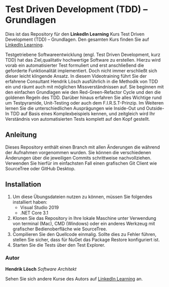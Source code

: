 # Test Driven Development (TDD) – Grundlagen
Dies ist das Repository für den **LinkedIn Learning** Kurs Test Driven Development (TDD) – Grundlagen. Den gesamten Kurs finden Sie auf [LinkedIn Learning](https://www.linkedin.com/learning/test-driven-development-tdd-grundlagen).

Testgetriebene Softwareentwicklung (engl. Test Driven Development, kurz TDD) hat  das Ziel,qualitativ hochwertige Software zu erstellen. Hierzu wird vorab ein automatisierter Test formuliert und erst anschließend die geforderte Funktionalität implementiert. Doch nicht immer erschließt sich dieser leicht klingende Ansatz. In diesem Videotraining führt Sie der erfahrene Consultant Hendrik Lösch ausführlich in die Methodik von TDD ein und räumt auch mit möglichen Missverständnissen auf. Sie beginnen mit den einfachen Grundlagen wie den Red-Green-Refactor Cycle und den die goldenen Regeln des TDD. Darüber hinaus erfahren Sie alles Wichtige rund um Testpyramide, Unit-Testing oder auch dem F.I.R.S.T-Prinzip. Im Weiteren lernen Sie die unterschiedlichen Ausprägungen wie Inside-Out und Outside-In TDD auf Basis eines Komplexbeispiels kennen, und zeitgleich wird Ihr Verständnis von automatisierten Tests komplett auf den Kopf gestellt.

## Anleitung
Dieses Repository enthält einen Branch mit allen Änderungen die während der Aufnahmen vorgenommen wurden. Sie können die verschiedenen Änderungen über die jeweiligen Commits schrittweise nachvollziehen. Verwenden Sie hierfür im einfachsten Fall einen grafischen Git Client wie SourceTree oder GitHub Desktop.

## Installation
1. Um diese Übungsdateien nutzen zu können, müssen Sie folgendes installiert haben:
   - Visual Studio 2019
   - .NET Core 3.1
2. Klonen Sie das Repository in Ihre lokale Maschine unter Verwendung von terminal (Mac), CMD (Windows) oder ein anderes Werkzeug mit grafischer Bedienoberfläche wie SourceTree.
3. Compilieren Sie den Quellcode einmalig. Sollte dies zu Fehler führen, stellen Sie sicher, dass für NuGet das Package Restore konfiguriert ist.
4. Starten Sie die Tests über den Test Explorer.

### Autor
**Hendrik Lösch**
_Software Architekt_

Sehen Sie sich andere Kurse des Autors auf [LinkedIn Learning](https://www.linkedin.com/learning/instructors/hendrik-losch?u=104) an.
